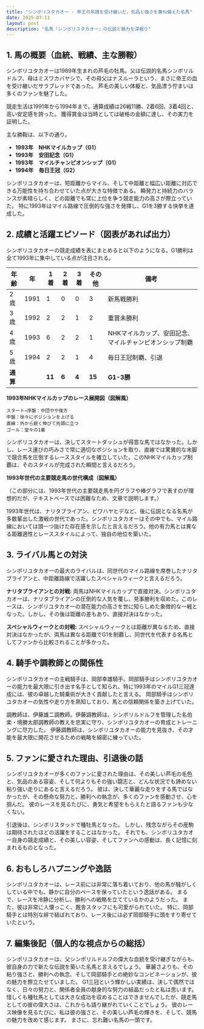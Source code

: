 ```yaml
---
title: "シンボリユタカオー - 帝王の系譜を受け継いだ、気品と強さを兼ね備えた名馬"
date: 2025-07-11
layout: post
description: "名馬『シンボリユタカオー』の伝説と魅力を深堀り"
---
```


## 1. 馬の概要（血統、戦績、主な勝鞍）

シンボリユタカオーは1989年生まれの芦毛の牡馬。父は伝説的名馬シンボリルドルフ、母はミスワカバヤシで、その母父はナスルーラという、まさに帝王の血を受け継いだサラブレッドであった。  芦毛の美しい体躯と、気品漂う佇まいは多くのファンを魅了した。

競走生活は1991年から1994年まで。通算成績は26戦11勝、2着6回、3着4回と、高い安定感を誇った。  獲得賞金は当時としては破格の金額に達し、その実力を証明した。

主な勝鞍は、以下の通り。

* **1993年　NHKマイルカップ（G1）**
* **1993年　安田記念（G1）**
* **1993年　マイルチャンピオンシップ（G1）**
* **1994年　毎日王冠（G2）**


シンボリユタカオーは、短距離からマイル、そして中距離と幅広い距離に対応できる万能性を持ち合わせていた点が大きな特徴である。  瞬発力と持続力のバランスが素晴らしく、どの距離でも常に上位を争う競走能力の高さが際立っていた。  特に1993年はマイル路線で圧倒的な強さを発揮し、G1を3勝する快挙を達成した。


## 2. 成績と活躍エピソード（図表があれば出力）

シンボリユタカオーの競走成績を表にまとめると以下のようになる。G1勝利は全て1993年に集中している点が注目される。

| 年齢 | 年 | 1着 | 2着 | 3着 | その他 | 備考 |
|---|---|---|---|---|---|---|
| 2歳 | 1991 | 1 | 0 | 0 | 3 | 新馬戦勝利 |
| 3歳 | 1992 | 2 | 2 | 1 | 2 | 重賞未勝利 |
| 4歳 | 1993 | 6 | 2 | 2 | 1 | NHKマイルカップ、安田記念、マイルチャンピオンシップ制覇 |
| 5歳 | 1994 | 2 | 2 | 1 | 4 | 毎日王冠制覇、引退 |
| **通算** |  | **11** | **6** | **4** | **15** | **G1-3勝** |


**1993年NHKマイルカップのレース展開図（図解風）**

```
スタート→序盤：中団やや後方
中盤：徐々にポジションを上げる
直線：外から鋭く伸びて先頭に立つ
ゴール：堂々の1着
```

シンボリユタカオーは、決してスタートダッシュが得意な馬ではなかった。しかし、レース運びの巧みさで常に適切なポジションを取り、直線では驚異的な末脚で競合馬を圧倒するレーススタイルを確立していた。このNHKマイルカップ制覇は、そのスタイルが完成された瞬間と言えるだろう。


**1993年世代の主要競走馬の世代構成（図解風）**

（この部分には、1993年世代の主要競走馬を円グラフや棒グラフで表すのが理想的だが、テキストベースでは困難なため、文章で説明します。）

1993年世代は、ナリタブライアン、ビワハヤヒデなど、後に伝説となる名馬が多数輩出した激戦の世代であった。シンボリユタカオーはその中でも、マイル路線においては頭一つ抜けた存在感を示したと言えるだろう。他の有力馬とは異なる距離適性とレーススタイルによって、独自の地位を築いた。


## 3. ライバル馬との対決

シンボリユタカオーの最大のライバルは、同世代のマイル路線を席巻したナリタブライアンと、中距離路線で活躍したスペシャルウィークと言えるだろう。

**ナリタブライアンとの対戦:**  両馬はNHKマイルカップで直接対決。シンボリユタカオーは、ナリタブライアンの圧倒的な人気を覆し、見事勝利を収めた。このレースは、シンボリユタカオーの潜在能力の高さを世に知らしめた象徴的な一戦となった。しかし、その後は距離の差もあり、直接対決はなかった。

**スペシャルウィークとの対戦:**  スペシャルウィークとは距離が異なるため、直接対決はなかったが、両馬は異なる距離でG1を制覇し、同世代を代表する名馬としてファンから比較されることが多かった。


## 4. 騎手や調教師との関係性

シンボリユタカオーの主戦騎手は、岡部幸雄騎手。岡部騎手はシンボリユタカオーの能力を最大限に引き出す名手として知られ、特に1993年のマイルG1三冠達成には、彼の卓越した騎乗術が大きく貢献したと言える。  岡部騎手はシンボリユタカオーの気性や走り方を熟知しており、馬との信頼関係を築き上げていた。

調教師は、伊藤雄二調教師。伊藤調教師は、シンボリルドルフを管理した名伯楽・境勝太郎調教師の教えを忠実に守り、シンボリユタカオーの育成とトレーニングに尽力した。  伊藤調教師は、シンボリユタカオーの能力を見抜き、その才能を最大限に開花させるための戦略を綿密に練っていた。


## 5. ファンに愛された理由、引退後の話

シンボリユタカオーが多くのファンに愛された理由は、その美しい芦毛の毛色と、気品のある容姿、そして何よりもその強い闘志と、どんな状況でも諦めない粘り強い走りにあると言えるだろう。  彼は、決して華麗な走りをする馬ではなかったが、その懸命な努力と、勝利への執念が、多くのファンを感動させ、心を掴んだ。  彼のレースを見るたびに、勇気と希望をもらえたと語るファンも少なくない。

引退後は、シンボリスタッドで種牡馬となった。  しかし、残念ながらその産駒は期待されたほどの活躍をすることはなかった。  それでも、シンボリユタカオー自身の競走成績と、その美しい容姿、そしてファンへの感動は、長く記憶に刻まれるものとなった。


## 6. おもしろハプニングや逸話

シンボリユタカオーは、レース前には非常に落ち着いており、他の馬が騒がしくしている中でも、静かに自分のペースを保っていたという逸話がある。  まるで、レースを冷静に分析し、勝利への戦略を立てているかのようだった。  また、彼は非常に人懐っこく、厩舎スタッフにも可愛がられていた。  特に、岡部騎手とは特別な絆で結ばれており、レース後には必ず岡部騎手に頭をすり寄せていたという。


## 7. 編集後記（個人的な視点からの総括）

シンボリユタカオーは、父シンボリルドルフの偉大な血統を受け継ぎながらも、彼自身の力で新たな伝説を築いた名馬と言えるでしょう。  華麗さよりも、その粘り強さと、勝利への執念、そして岡部騎手との絶妙なコンビネーションが、彼の魅力を際立たせていました。  G1三冠という輝かしい実績は、決して偶然ではなく、日々の努力と、関係者全員の献身的な努力の結晶だったと私は思います。  惜しくも種牡馬としては大きな成功を収めることはできませんでしたが、競走馬としての彼の偉大さは、これからも語り継がれていくことでしょう。  彼のレース映像を見るたびに、私は彼の強さと、その美しい芦毛の輝きを、そして、競馬の魅力を改めて感じます。  まさに、忘れ難い名馬の一頭です。

